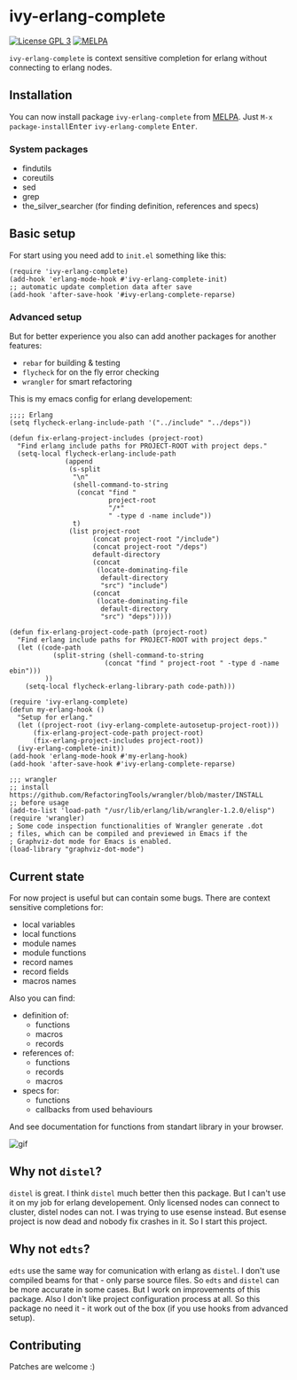 # ivy-erlang-complete


[![License GPL 3](https://img.shields.io/badge/license-GPL_3-green.svg)](http://www.gnu.org/licenses/gpl-3.0.txt)
[![MELPA](https://melpa.org/packages/ivy-erlang-complete-badge.svg)](https://melpa.org/#/ivy-erlang-complete)

`ivy-erlang-complete` is context sensitive completion for erlang
without connecting to erlang nodes.

## Installation

You can now install package `ivy-erlang-complete` from
[MELPA](https://melpa.org/#/getting-started). Just `M-x`
`package-install`<kbd>Enter</kbd> `ivy-erlang-complete` <kbd>Enter</kbd>.

### System packages
 * findutils
 * coreutils
 * sed
 * grep
 * the_silver_searcher (for finding definition, references and specs)
 
## Basic setup

For start using you need add to `init.el` something like this:

``` emacs-lisp
(require 'ivy-erlang-complete)
(add-hook 'erlang-mode-hook #'ivy-erlang-complete-init)
;; automatic update completion data after save
(add-hook 'after-save-hook '#ivy-erlang-complete-reparse)
```

### Advanced setup

But for better experience you also can add another packages for another
features:

* `rebar` for building & testing
* `flycheck` for on the fly error checking
* `wrangler` for smart refactoring

This is my emacs config for erlang developement:

``` emacs-lisp
;;;; Erlang
(setq flycheck-erlang-include-path '("../include" "../deps"))

(defun fix-erlang-project-includes (project-root)
  "Find erlang include paths for PROJECT-ROOT with project deps."
  (setq-local flycheck-erlang-include-path
              (append
               (s-split
                "\n"
                (shell-command-to-string
                 (concat "find "
                         project-root
                         "/*"
                         " -type d -name include"))
                t)
               (list project-root
                     (concat project-root "/include")
                     (concat project-root "/deps")
                     default-directory
                     (concat
                      (locate-dominating-file
                       default-directory
                       "src") "include")
                     (concat
                      (locate-dominating-file
                       default-directory
                       "src") "deps")))))

(defun fix-erlang-project-code-path (project-root)
  "Find erlang include paths for PROJECT-ROOT with project deps."
  (let ((code-path
           (split-string (shell-command-to-string
                        (concat "find " project-root " -type d -name ebin")))
         ))
    (setq-local flycheck-erlang-library-path code-path)))

(require 'ivy-erlang-complete)
(defun my-erlang-hook ()
  "Setup for erlang."
  (let ((project-root (ivy-erlang-complete-autosetup-project-root)))
      (fix-erlang-project-code-path project-root)
      (fix-erlang-project-includes project-root))
  (ivy-erlang-complete-init))
(add-hook 'erlang-mode-hook #'my-erlang-hook)
(add-hook 'after-save-hook #'ivy-erlang-complete-reparse)

;;; wrangler
;; install https://github.com/RefactoringTools/wrangler/blob/master/INSTALL
;; before usage
(add-to-list 'load-path "/usr/lib/erlang/lib/wrangler-1.2.0/elisp")
(require 'wrangler)
; Some code inspection functionalities of Wrangler generate .dot
; files, which can be compiled and previewed in Emacs if the
; Graphviz-dot mode for Emacs is enabled.
(load-library "graphviz-dot-mode")
```

## Current state

For now project is useful but can contain some bugs. There are context
sensitive completions for:
* local variables
* local functions
* module names
* module functions
* record names
* record fields
* macros names

Also you can find:
* definition of:
  * functions
  * macros
  * records
* references of:
  * functions
  * records
  * macros
* specs for:
  * functions
  * callbacks from used behaviours

And see documentation for functions from standart library in your browser.

![gif](https://github.com/s-kostyaev/ivy-erlang-complete/raw/master/try.gif)

## Why not `distel`?

`distel` is great. I think `distel` much better then this package. But
I can't use it on my job for erlang developement. Only licensed nodes
can connect to cluster, distel nodes can not. I was trying to use esense
instead. But esense project is now dead and nobody fix crashes in
it. So I start this project.

## Why not `edts`?

`edts` use the same way for comunication with erlang as `distel`. I
don't use compiled beams for that - only parse source files. So `edts`
and `distel` can be more accurate in some cases. But I work on
improvements of this package. Also I don't like project configuration process
at all. So this package no need it - it work out of the box (if you
use hooks from advanced setup).

## Contributing

Patches are welcome :)
